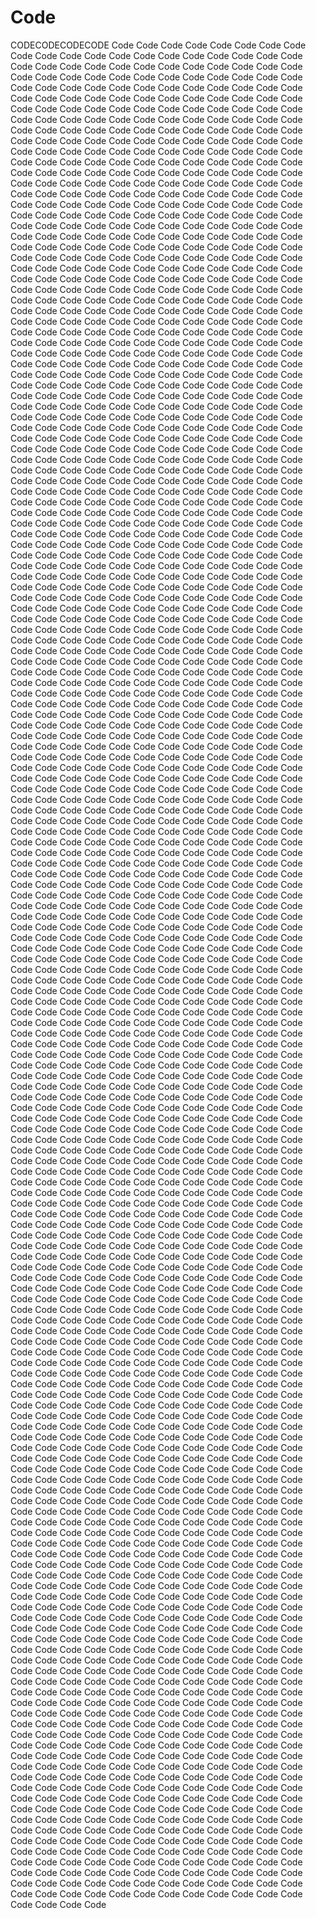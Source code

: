 # Code
CODECODECODECODE
Code
Code
Code
Code
Code
Code
Code
Code
Code
Code
Code
Code
Code
Code
Code
Code
Code
Code
Code
Code
Code
Code
Code
Code
Code
Code
Code
Code
Code
Code
Code
Code
Code
Code
Code
Code
Code
Code
Code
Code
Code
Code
Code
Code
Code
Code
Code
Code
Code
Code
Code
Code
Code
Code
Code
Code
Code
Code
Code
Code
Code
Code
Code
Code
Code
Code
Code
Code
Code
Code
Code
Code
Code
Code
Code
Code
Code
Code
Code
Code
Code
Code
Code
Code
Code
Code
Code
Code
Code
Code
Code
Code
Code
Code
Code
Code
Code
Code
Code
Code
Code
Code
Code
Code
Code
Code
Code
Code
Code
Code
Code
Code
Code
Code
Code
Code
Code
Code
Code
Code
Code
Code
Code
Code
Code
Code
Code
Code
Code
Code
Code
Code
Code
Code
Code
Code
Code
Code
Code
Code
Code
Code
Code
Code
Code
Code
Code
Code
Code
Code
Code
Code
Code
Code
Code
Code
Code
Code
Code
Code
Code
Code
Code
Code
Code
Code
Code
Code
Code
Code
Code
Code
Code
Code
Code
Code
Code
Code
Code
Code
Code
Code
Code
Code
Code
Code
Code
Code
Code
Code
Code
Code
Code
Code
Code
Code
Code
Code
Code
Code
Code
Code
Code
Code
Code
Code
Code
Code
Code
Code
Code
Code
Code
Code
Code
Code
Code
Code
Code
Code
Code
Code
Code
Code
Code
Code
Code
Code
Code
Code
Code
Code
Code
Code
Code
Code
Code
Code
Code
Code
Code
Code
Code
Code
Code
Code
Code
Code
Code
Code
Code
Code
Code
Code
Code
Code
Code
Code
Code
Code
Code
Code
Code
Code
Code
Code
Code
Code
Code
Code
Code
Code
Code
Code
Code
Code
Code
Code
Code
Code
Code
Code
Code
Code
Code
Code
Code
Code
Code
Code
Code
Code
Code
Code
Code
Code
Code
Code
Code
Code
Code
Code
Code
Code
Code
Code
Code
Code
Code
Code
Code
Code
Code
Code
Code
Code
Code
Code
Code
Code
Code
Code
Code
Code
Code
Code
Code
Code
Code
Code
Code
Code
Code
Code
Code
Code
Code
Code
Code
Code
Code
Code
Code
Code
Code
Code
Code
Code
Code
Code
Code
Code
Code
Code
Code
Code
Code
Code
Code
Code
Code
Code
Code
Code
Code
Code
Code
Code
Code
Code
Code
Code
Code
Code
Code
Code
Code
Code
Code
Code
Code
Code
Code
Code
Code
Code
Code
Code
Code
Code
Code
Code
Code
Code
Code
Code
Code
Code
Code
Code
Code
Code
Code
Code
Code
Code
Code
Code
Code
Code
Code
Code
Code
Code
Code
Code
Code
Code
Code
Code
Code
Code
Code
Code
Code
Code
Code
Code
Code
Code
Code
Code
Code
Code
Code
Code
Code
Code
Code
Code
Code
Code
Code
Code
Code
Code
Code
Code
Code
Code
Code
Code
Code
Code
Code
Code
Code
Code
Code
Code
Code
Code
Code
Code
Code
Code
Code
Code
Code
Code
Code
Code
Code
Code
Code
Code
Code
Code
Code
Code
Code
Code
Code
Code
Code
Code
Code
Code
Code
Code
Code
Code
Code
Code
Code
Code
Code
Code
Code
Code
Code
Code
Code
Code
Code
Code
Code
Code
Code
Code
Code
Code
Code
Code
Code
Code
Code
Code
Code
Code
Code
Code
Code
Code
Code
Code
Code
Code
Code
Code
Code
Code
Code
Code
Code
Code
Code
Code
Code
Code
Code
Code
Code
Code
Code
Code
Code
Code
Code
Code
Code
Code
Code
Code
Code
Code
Code
Code
Code
Code
Code
Code
Code
Code
Code
Code
Code
Code
Code
Code
Code
Code
Code
Code
Code
Code
Code
Code
Code
Code
Code
Code
Code
Code
Code
Code
Code
Code
Code
Code
Code
Code
Code
Code
Code
Code
Code
Code
Code
Code
Code
Code
Code
Code
Code
Code
Code
Code
Code
Code
Code
Code
Code
Code
Code
Code
Code
Code
Code
Code
Code
Code
Code
Code
Code
Code
Code
Code
Code
Code
Code
Code
Code
Code
Code
Code
Code
Code
Code
Code
Code
Code
Code
Code
Code
Code
Code
Code
Code
Code
Code
Code
Code
Code
Code
Code
Code
Code
Code
Code
Code
Code
Code
Code
Code
Code
Code
Code
Code
Code
Code
Code
Code
Code
Code
Code
Code
Code
Code
Code
Code
Code
Code
Code
Code
Code
Code
Code
Code
Code
Code
Code
Code
Code
Code
Code
Code
Code
Code
Code
Code
Code
Code
Code
Code
Code
Code
Code
Code
Code
Code
Code
Code
Code
Code
Code
Code
Code
Code
Code
Code
Code
Code
Code
Code
Code
Code
Code
Code
Code
Code
Code
Code
Code
Code
Code
Code
Code
Code
Code
Code
Code
Code
Code
Code
Code
Code
Code
Code
Code
Code
Code
Code
Code
Code
Code
Code
Code
Code
Code
Code
Code
Code
Code
Code
Code
Code
Code
Code
Code
Code
Code
Code
Code
Code
Code
Code
Code
Code
Code
Code
Code
Code
Code
Code
Code
Code
Code
Code
Code
Code
Code
Code
Code
Code
Code
Code
Code
Code
Code
Code
Code
Code
Code
Code
Code
Code
Code
Code
Code
Code
Code
Code
Code
Code
Code
Code
Code
Code
Code
Code
Code
Code
Code
Code
Code
Code
Code
Code
Code
Code
Code
Code
Code
Code
Code
Code
Code
Code
Code
Code
Code
Code
Code
Code
Code
Code
Code
Code
Code
Code
Code
Code
Code
Code
Code
Code
Code
Code
Code
Code
Code
Code
Code
Code
Code
Code
Code
Code
Code
Code
Code
Code
Code
Code
Code
Code
Code
Code
Code
Code
Code
Code
Code
Code
Code
Code
Code
Code
Code
Code
Code
Code
Code
Code
Code
Code
Code
Code
Code
Code
Code
Code
Code
Code
Code
Code
Code
Code
Code
Code
Code
Code
Code
Code
Code
Code
Code
Code
Code
Code
Code
Code
Code
Code
Code
Code
Code
Code
Code
Code
Code
Code
Code
Code
Code
Code
Code
Code
Code
Code
Code
Code
Code
Code
Code
Code
Code
Code
Code
Code
Code
Code
Code
Code
Code
Code
Code
Code
Code
Code
Code
Code
Code
Code
Code
Code
Code
Code
Code
Code
Code
Code
Code
Code
Code
Code
Code
Code
Code
Code
Code
Code
Code
Code
Code
Code
Code
Code
Code
Code
Code
Code
Code
Code
Code
Code
Code
Code
Code
Code
Code
Code
Code
Code
Code
Code
Code
Code
Code
Code
Code
Code
Code
Code
Code
Code
Code
Code
Code
Code
Code
Code
Code
Code
Code
Code
Code
Code
Code
Code
Code
Code
Code
Code
Code
Code
Code
Code
Code
Code
Code
Code
Code
Code
Code
Code
Code
Code
Code
Code
Code
Code
Code
Code
Code
Code
Code
Code
Code
Code
Code
Code
Code
Code
Code
Code
Code
Code
Code
Code
Code
Code
Code
Code
Code
Code
Code
Code
Code
Code
Code
Code
Code
Code
Code
Code
Code
Code
Code
Code
Code
Code
Code
Code
Code
Code
Code
Code
Code
Code
Code
Code
Code
Code
Code
Code
Code
Code
Code
Code
Code
Code
Code
Code
Code
Code
Code
Code
Code
Code
Code
Code
Code
Code
Code
Code
Code
Code
Code
Code
Code
Code
Code
Code
Code
Code
Code
Code
Code
Code
Code
Code
Code
Code
Code
Code
Code
Code
Code
Code
Code
Code
Code
Code
Code
Code
Code
Code
Code
Code
Code
Code
Code
Code
Code
Code
Code
Code
Code
Code
Code
Code
Code
Code
Code
Code
Code
Code
Code
Code
Code
Code
Code
Code
Code
Code
Code
Code
Code
Code
Code
Code
Code
Code
Code
Code
Code
Code
Code
Code
Code
Code
Code
Code
Code
Code
Code
Code
Code
Code
Code
Code
Code
Code
Code
Code
Code
Code
Code
Code
Code
Code
Code
Code
Code
Code
Code
Code
Code
Code
Code
Code
Code
Code
Code
Code
Code
Code
Code
Code
Code
Code
Code
Code
Code
Code
Code
Code
Code
Code
Code
Code
Code
Code
Code
Code
Code
Code
Code
Code
Code
Code
Code
Code
Code
Code
Code
Code
Code
Code
Code
Code
Code
Code
Code
Code
Code
Code
Code
Code
Code
Code
Code
Code
Code
Code
Code
Code
Code
Code
Code
Code
Code
Code
Code
Code
Code
Code
Code
Code
Code
Code
Code
Code
Code
Code
Code
Code
Code
Code
Code
Code
Code
Code
Code
Code
Code
Code
Code
Code
Code
Code
Code
Code
Code
Code
Code
Code
Code
Code
Code
Code
Code
Code
Code
Code
Code
Code
Code
Code
Code
Code
Code
Code
Code
Code
Code
Code
Code
Code
Code
Code
Code
Code
Code
Code
Code
Code
Code
Code
Code
Code
Code
Code
Code
Code
Code
Code
Code
Code
Code
Code
Code
Code
Code
Code
Code
Code
Code
Code
Code
Code
Code
Code
Code
Code
Code
Code
Code
Code
Code
Code
Code
Code
Code
Code
Code
Code
Code
Code
Code
Code
Code
Code
Code
Code
Code
Code
Code
Code
Code
Code
Code
Code
Code
Code
Code
Code
Code
Code
Code
Code
Code
Code
Code
Code
Code
Code
Code
Code
Code
Code
Code
Code
Code
Code
Code
Code
Code
Code
Code
Code
Code
Code
Code
Code
Code
Code
Code
Code
Code
Code
Code
Code
Code
Code
Code
Code
Code
Code
Code
Code
Code
Code
Code
Code
Code
Code
Code
Code
Code
Code
Code
Code
Code
Code
Code
Code
Code
Code
Code
Code
Code
Code
Code
Code
Code
Code
Code
Code
Code
Code
Code
Code
Code
Code
Code
Code
Code
Code
Code
Code
Code
Code
Code
Code
Code
Code
Code
Code
Code
Code
Code
Code
Code
Code
Code
Code
Code
Code
Code
Code
Code
Code
Code
Code
Code
Code
Code
Code
Code
Code
Code
Code
Code
Code
Code
Code
Code
Code
Code
Code
Code
Code
Code
Code
Code
Code
Code
Code
Code
Code
Code
Code
Code
Code
Code
Code
Code
Code
Code
Code
Code
Code
Code
Code
Code
Code
Code
Code
Code
Code
Code
Code
Code
Code
Code
Code
Code
Code
Code
Code
Code
Code
Code
Code
Code
Code
Code
Code
Code
Code
Code
Code
Code
Code
Code
Code
Code
Code
Code
Code
Code
Code
Code
Code
Code
Code
Code
Code
Code
Code
Code
Code
Code
Code
Code
Code
Code
Code
Code
Code
Code
Code
Code
Code
Code
Code
Code
Code
Code
Code
Code
Code
Code
Code
Code
Code
Code
Code
Code
Code
Code
Code
Code
Code
Code
Code
Code
Code
Code
Code
Code
Code
Code
Code
Code
Code
Code
Code
Code
Code
Code
Code
Code
Code
Code
Code
Code
Code
Code
Code
Code
Code
Code
Code
Code
Code
Code
Code
Code
Code
Code
Code
Code
Code
Code
Code
Code
Code
Code
Code
Code
Code
Code
Code
Code
Code
Code
Code
Code
Code
Code
Code
Code
Code
Code
Code
Code
Code
Code
Code
Code
Code
Code
Code
Code
Code
Code
Code
Code
Code
Code
Code
Code
Code
Code
Code
Code
Code
Code
Code
Code
Code
Code
Code
Code
Code
Code
Code
Code
Code
Code
Code
Code
Code
Code
Code
Code
Code
Code
Code
Code
Code
Code
Code
Code
Code
Code
Code
Code
Code
Code
Code
Code
Code
Code
Code
Code
Code
Code
Code
Code
Code
Code
Code
Code
Code
Code
Code
Code
Code
Code
Code
Code
Code
Code
Code
Code
Code
Code
Code
Code
Code
Code
Code
Code
Code
Code
Code
Code
Code
Code
Code
Code
Code
Code
Code
Code
Code
Code
Code
Code
Code
Code
Code
Code
Code
Code
Code
Code
Code
Code
Code
Code
Code
Code
Code
Code
Code
Code
Code
Code
Code
Code
Code
Code
Code
Code
Code
Code
Code
Code
Code
Code
Code
Code
Code
Code
Code
Code
Code
Code
Code
Code
Code
Code
Code
Code
Code
Code
Code
Code
Code
Code
Code
Code
Code
Code
Code
Code
Code
Code
Code
Code
Code
Code
Code
Code
Code
Code
Code
Code
Code
Code
Code
Code
Code
Code
Code
Code
Code
Code
Code
Code
Code
Code
Code
Code
Code
Code
Code
Code
Code
Code
Code
Code
Code
Code
Code
Code
Code
Code
Code
Code
Code
Code
Code
Code
Code
Code
Code
Code
Code
Code
Code
Code
Code
Code
Code
Code
Code
Code
Code
Code
Code
Code
Code
Code
Code
Code
Code
Code
Code
Code
Code
Code
Code
Code
Code
Code
Code
Code
Code
Code
Code
Code
Code
Code
Code
Code
Code
Code
Code
Code
Code
Code
Code
Code
Code
Code
Code
Code
Code
Code
Code
Code
Code
Code
Code
Code
Code
Code
Code
Code
Code
Code
Code
Code
Code
Code
Code
Code
Code
Code
Code
Code
Code
Code
Code
Code
Code
Code
Code
Code
Code
Code
Code
Code
Code
Code
Code
Code
Code
Code
Code
Code
Code
Code
Code
Code
Code
Code
Code
Code
Code
Code
Code
Code
Code
Code
Code
Code
Code
Code
Code
Code
Code
Code
Code
Code
Code
Code
Code
Code
Code
Code
Code
Code
Code
Code
Code
Code
Code
Code
Code
Code
Code
Code
Code
Code
Code
Code
Code
Code
Code
Code
Code
Code
Code
Code
Code
Code
Code
Code
Code
Code
Code
Code
Code
Code
Code
Code
Code
Code
Code
Code
Code
Code
Code
Code
Code
Code
Code
Code
Code
Code
Code
Code
